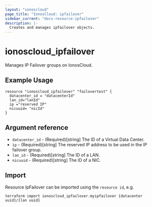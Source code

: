 ```yaml
---
layout: "ionoscloud"
page_title: "IonosCloud: ipfailover"
sidebar_current: "docs-resource-ipfailover"
description: |-
  Creates and manages ipfailover objects.
---
```


# ionoscloud\_ipfailover

Manages IP Failover groups on IonosCloud.

## Example Usage

```hcl
resource "ionoscloud_ipfailover" "failovertest" {
  datacenter_id = "datacenterId"
  lan_id="lanId"
  ip ="reserved IP"
  nicuuid= "nicId"
}
```

## Argument reference

* `datacenter_id` - (Required)[string] The ID of a Virtual Data Center.
* `ip` - (Required)[string] The reserved IP address to be used in the IP failover group.
* `lan_id` - (Required)[string] The ID of a LAN.
* `nicuuid` - (Required)[string] The ID of a NIC.

## Import

Resource IpFailover can be imported using the `resource id`, e.g.

```shell
terraform import ionoscloud_ipfailover.myipfailover {datacenter uuid}/{lan uuid}
```
